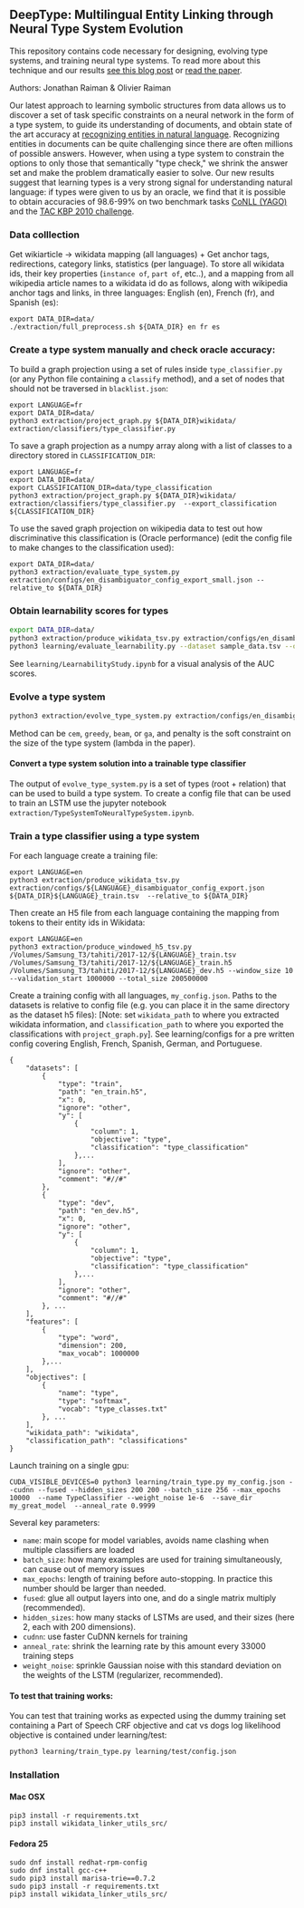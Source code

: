 DeepType: Multilingual Entity Linking through Neural Type System Evolution
--------------------------------------------------------------------------

This repository contains code necessary for designing, evolving type systems, and training neural type systems. To read more about this technique and our results [see this blog post](https://blog.openai.com/discovering-types-for-entity-disambiguation/) or [read the paper](https://arxiv.org/abs/1802.01021).

Authors: Jonathan Raiman & Olivier Raiman

Our latest approach to learning symbolic structures from data allows us to discover a set of task specific constraints on a neural network in the form of a type system, to guide its understanding of documents, and obtain state of the art accuracy at [recognizing entities in natural language](https://en.wikipedia.org/wiki/Entity_linking). Recognizing entities in documents can be quite challenging since there are often millions of possible answers. However, when using a type system to constrain the options to only those that semantically "type check," we shrink the answer set and make the problem dramatically easier to solve. Our new results suggest that learning types is a very strong signal for understanding natural language: if types were given to us by an oracle, we find that it is possible to obtain accuracies of 98.6-99% on two benchmark tasks [CoNLL (YAGO)](https://www.mpi-inf.mpg.de/departments/databases-and-information-systems/research/yago-naga/aida/) and the [TAC KBP 2010 challenge](https://pdfs.semanticscholar.org/b7fb/11ef06b0dcdc89ef0a5507c6c9ccea4206d8.pdf).

### Data colllection

Get wikiarticle -> wikidata mapping (all languages) + Get anchor tags, redirections, category links, statistics (per language). To store all wikidata ids, their key properties (`instance of`, `part of`, etc..), and
a mapping from all wikipedia article names to a wikidata id do as follows,
along with wikipedia anchor tags and links, in three languages: English (en), French (fr), and Spanish (es):

```
export DATA_DIR=data/
./extraction/full_preprocess.sh ${DATA_DIR} en fr es
```

### Create a type system manually and check oracle accuracy:

To build a graph projection using a set of rules inside `type_classifier.py`
(or any Python file containing a `classify` method), and a set of nodes
that should not be traversed in `blacklist.json`:

```
export LANGUAGE=fr
export DATA_DIR=data/
python3 extraction/project_graph.py ${DATA_DIR}wikidata/ extraction/classifiers/type_classifier.py
```

To save a graph projection as a numpy array along with a list of classes to a
directory stored in `CLASSIFICATION_DIR`:

```
export LANGUAGE=fr
export DATA_DIR=data/
export CLASSIFICATION_DIR=data/type_classification
python3 extraction/project_graph.py ${DATA_DIR}wikidata/ extraction/classifiers/type_classifier.py  --export_classification ${CLASSIFICATION_DIR}
```

To use the saved graph projection on wikipedia data to test out how discriminative this
classification is (Oracle performance) (edit the config file to make changes to the classification used):

```
export DATA_DIR=data/
python3 extraction/evaluate_type_system.py extraction/configs/en_disambiguator_config_export_small.json --relative_to ${DATA_DIR}
```

### Obtain learnability scores for types

```bash
export DATA_DIR=data/
python3 extraction/produce_wikidata_tsv.py extraction/configs/en_disambiguator_config_export_small.json --relative_to ${DATA_DIR} sample_data.tsv
python3 learning/evaluate_learnability.py --dataset sample_data.tsv --out report.json --wikidata ${DATA_DIR}wikidata/
```

See `learning/LearnabilityStudy.ipynb` for a visual analysis of the AUC scores.

### Evolve a type system

```bash
python3 extraction/evolve_type_system.py extraction/configs/en_disambiguator_config_export_small.json report.json --relative_to ${DATA_DIR}  --method cem  --penalty 0.00007
```
Method can be `cem`, `greedy`, `beam`, or `ga`, and penalty is the soft constraint on the size of the type system (lambda in the paper).

#### Convert a type system solution into a trainable type classifier

The output of `evolve_type_system.py` is a set of types (root + relation) that can be used to build a type system. To create a config file that can be used to train an LSTM use the jupyter notebook `extraction/TypeSystemToNeuralTypeSystem.ipynb`.

### Train a type classifier using a type system

For each language create a training file:

```
export LANGUAGE=en
python3 extraction/produce_wikidata_tsv.py extraction/configs/${LANGUAGE}_disambiguator_config_export.json ${DATA_DIR}${LANGUAGE}_train.tsv  --relative_to ${DATA_DIR}
```

Then create an H5 file from each language containing the mapping from tokens to their entity ids in Wikidata:

```
export LANGUAGE=en
python3 extraction/produce_windowed_h5_tsv.py  /Volumes/Samsung_T3/tahiti/2017-12/${LANGUAGE}_train.tsv /Volumes/Samsung_T3/tahiti/2017-12/${LANGUAGE}_train.h5 /Volumes/Samsung_T3/tahiti/2017-12/${LANGUAGE}_dev.h5 --window_size 10  --validation_start 1000000 --total_size 200500000
```

Create a training config with all languages, `my_config.json`. Paths to the datasets is relative to config file (e.g. you can place it in the same directory as the dataset h5 files):
[Note: set `wikidata_path` to where you extracted wikidata information, and `classification_path` to where you exported the classifications with `project_graph.py`]. See learning/configs for a pre written config covering English, French, Spanish, German, and Portuguese.

```
{
    "datasets": [
        {
            "type": "train",
            "path": "en_train.h5",
            "x": 0,
            "ignore": "other",
            "y": [
                {
                    "column": 1,
                    "objective": "type",
                    "classification": "type_classification"
                },...
            ],
            "ignore": "other",
            "comment": "#//#"
        },
        {
            "type": "dev",
            "path": "en_dev.h5",
            "x": 0,
            "ignore": "other",
            "y": [
                {
                    "column": 1,
                    "objective": "type",
                    "classification": "type_classification"
                },...
            ],
            "ignore": "other",
            "comment": "#//#"
        }, ...
    ],
    "features": [
        {
            "type": "word",
            "dimension": 200,
            "max_vocab": 1000000
        },...
    ],
    "objectives": [
        {
            "name": "type",
            "type": "softmax",
            "vocab": "type_classes.txt"
        }, ...
    ],
    "wikidata_path": "wikidata",
    "classification_path": "classifications"
}
```

Launch training on a single gpu:

```
CUDA_VISIBLE_DEVICES=0 python3 learning/train_type.py my_config.json --cudnn --fused --hidden_sizes 200 200 --batch_size 256 --max_epochs 10000  --name TypeClassifier --weight_noise 1e-6  --save_dir my_great_model  --anneal_rate 0.9999
```

Several key parameters:

- `name`: main scope for model variables, avoids name clashing when multiple classifiers are loaded
- `batch_size`: how many examples are used for training simultaneously, can cause out of memory issues
- `max_epochs`: length of training before auto-stopping. In practice this number should be larger than needed.
- `fused`: glue all output layers into one, and do a single matrix multiply (recommended).
- `hidden_sizes`: how many stacks of LSTMs are used, and their sizes (here 2, each with 200 dimensions).
- `cudnn`: use faster CuDNN kernels for training
- `anneal_rate`: shrink the learning rate by this amount every 33000 training steps
- `weight_noise`: sprinkle Gaussian noise with this standard deviation on the weights of the LSTM (regularizer, recommended).


#### To test that training works:

You can test that training works as expected using the dummy training set containing a Part of Speech CRF objective and cat vs dogs log likelihood objective is contained under learning/test:

```bash
python3 learning/train_type.py learning/test/config.json
```

### Installation

#### Mac OSX

```
pip3 install -r requirements.txt
pip3 install wikidata_linker_utils_src/
```

#### Fedora 25

```
sudo dnf install redhat-rpm-config
sudo dnf install gcc-c++
sudo pip3 install marisa-trie==0.7.2
sudo pip3 install -r requirements.txt
pip3 install wikidata_linker_utils_src/
```

